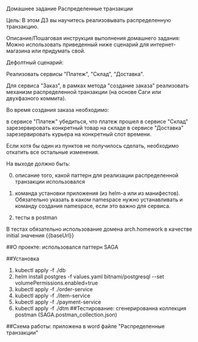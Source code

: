 Домашнее задание
Распределенные транзакции

Цель:
В этом ДЗ вы научитесь реализовывать распределенную транзакцию.


Описание/Пошаговая инструкция выполнения домашнего задания:
Можно использовать приведенный ниже сценарий для интернет-магазина или придумать свой.

Дефолтный сценарий:

Реализовать сервисы "Платеж", "Склад", "Доставка".

Для сервиса "Заказ", в рамках метода "создание заказа" реализовать механизм распределенной транзакции (на основе Саги или двухфазного коммита).

Во время создания заказа необходимо:

в сервисе "Платеж" убедиться, что платеж прошел
в сервисе "Склад" зарезервировать конкретный товар на складе
в сервисе "Доставка" зарезервировать курьера на конкретный слот времени.

Если хотя бы один из пунктов не получилось сделать, необходимо откатить все остальные изменения.

На выходе должно быть:

0) описание того, какой паттерн для реализации распределенной транзакции использовался

1) команда установки приложения (из helm-а или из манифестов). Обязательно указать в каком namespace нужно устанавливать и команду создания namespace, если это важно для сервиса.

2) тесты в postman

В тестах обязательно
использование домена arch.homework в качестве initial значения {{baseUrl}}

##О проекте: использовался паттерн SAGA

##Установка

1. kubectl apply -f ./db
2. helm install postgres -f values.yaml bitnami/postgresql --set volumePermissions.enabled=true
3. kubectl apply -f ./order-service
4. kubectl apply -f ./item-service
5. kubectl apply -f ./payment-service
6. kubectl apply -f ./dtm
##Тестирование: сгенерированна коллекция postman (SAGA.postman_collection.json)

##Схема работы: приложена в word файле "Распределенные транзакции"
